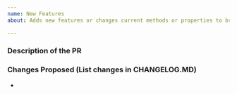 ```yaml
---
name: New Features
about: Adds new features or changes current methods or properties to bring in new functionality.

---
```


### Description of the PR

### Changes Proposed (List changes in CHANGELOG.MD)

-

